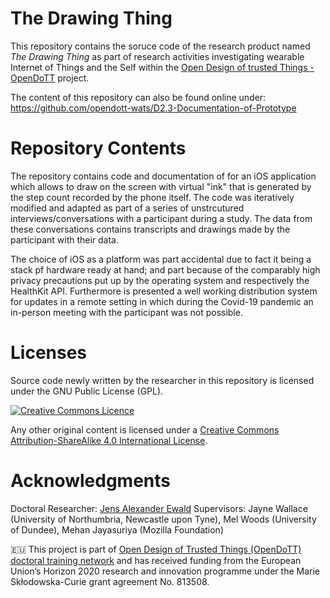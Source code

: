 # The Drawing Thing

This repository contains the soruce code of the research product named *The Drawing Thing* as part of research activities investigating wearable Internet of Things and the Self within the [Open Design of trusted Things - OpenDoTT](https://opendott.org.) project.

The content of this repository can also be found online under: https://github.com/opendott-wats/D2.3-Documentation-of-Prototype

# Repository Contents

The repository contains code and documentation of for an iOS application which allows to draw on the screen with virtual "ink" that is generated by the step count recorded by the phone itself.
The code was iteratively modified and adapted as part of a series of unstrcutured interviews/conversations with a participant during a study. The data from these conversations contains transcripts and drawings made by the participant with their data.

The choice of iOS as a platform was part accidental due to fact it being a stack pf hardware ready at hand; and part because of the comparably high privacy precautions put up by the operating system and respectively the HealthKit API. Furthermore is presented a well working distribution system for updates in a remote setting in which during the Covid-19 pandemic an in-person meeting with the participant was not possible.


# Licenses

Source code newly written by the researcher in this repository is licensed under
the GNU Public License (GPL).

[![Creative Commons Licence](https://i.creativecommons.org/l/by-sa/4.0/88x31.png)](http://creativecommons.org/licenses/by-sa/4.0/)

Any other original content is licensed under a [Creative Commons Attribution-ShareAlike 4.0 International License](http://creativecommons.org/licenses/by-sa/4.0/).


# Acknowledgments

Doctoral Researcher: [Jens Alexander Ewald](mailto:jens.a.ewald@northumbria.ac.uk)
Supervisors: Jayne Wallace (University of Northumbria, Newcastle upon Tyne), Mel Woods (University of Dundee), Mehan Jayasuriya (Mozilla Foundation)

🇪🇺 This project is part of [Open Design of Trusted Things (OpenDoTT) doctoral training network](https://opendott.org.) and has received funding from the European Union’s Horizon 2020 research and innovation programme under the Marie Skłodowska-Curie grant agreement No. 813508.